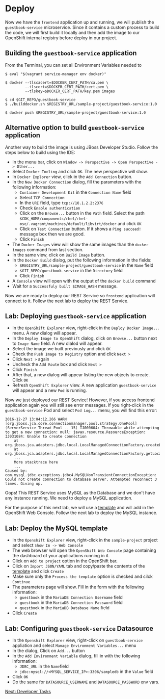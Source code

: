 Deploy
======
Now we have the `frontend` application up and running, we will publish the `guestbook-service` microservice. Since it contains a custom process to build the code, we will first build it locally and then add the image to our OpenShift internal registry before deploy in our project.

Building the `guestbook-service` application
--------------------------------------------
From the Terminal, you can set all Environment Variables needed to
```
$ eval "$(vagrant service-manager env docker)"
```

```
$ docker --tlscacert=$DOCKER_CERT_PATH/ca.pem \
         --tlscert=$DOCKER_CERT_PATH/cert.pem \
         --tlskey=$DOCKER_CERT_PATH/key.pem images
```

```
$ cd $GIT_REPO/guestbook-service
$ ./builddocker.sh $REGISTRY_URL/sample-project/guestbook-service:1.0
```

```
$ docker push $REGISTRY_URL/sample-project/guestbook-service:1.0
```

Alternative option to build `guestbook-service` application
-----------------------------------------------------------
Another way to build the image is using JBoss Developer Studio. Follow the steps below to build using the IDE:

* In the  menu bar, click on `Window -> Perspective -> Open Perspective -> Other...`
* Select `Docker Tooling` and click `OK`. The new perspective will show.
* In `Docker Explorer` view, click in the `Add Connection` button.
* In the `New Docker Connection` dialog, fill the parameters with the following information:
    * `Container Development Kit` in the `Connection Name` field
    * Select `TCP Connection`
    * In the `URI` field, type `tcp://10.1.2.2:2376`
    * Check `Enable authentication`
    * Click on the `Browse...` button in the `Path` field. Select the path `$CDK_HOME/components/rhel/rhel-ose/.vagrant/machines/default/libvirt/docker` and click `OK`
    * Click on `Test Connection` button. If it shows a `Ping succeed!` message box then we are good.
    * Click `Finish`
* The `Docker Images` view will show the same images than the `docker images` command from last section.
* In the same view, click on `Build Image` button.
* In the `Docker Build` dialog, put the following information in the fields:
    * `$REGISTRY_URL/sample-project/guestbook-service` in the `Name` field
    * `$GIT_REPO/guestbook-service` in the `Directory` field
    * Click `Finish`
* A `Console` view will open with the output of the `docker build` command
* Wait for a `Successfuly built $IMAGE_HASH` message.

Now we are ready to deploy our REST Service so `frontend` application will connect to it. Follow the next lab to deploy the REST Service.

Lab: Deploying `guestbook-service` application
----------------------------------------------
* In the `OpenShift Explorer` view, right-click in the `Deploy Docker Image...` menu. A new dialog will appear.
* In the `Deploy Image to OpenShift` dialog, click on `Browse...` button next to `Image Name` field. A new dialod will appear.
* Select the image we built previously and click `OK`
* Check the `Push Image to Registry` option and click `Next >`
* Click `Next >` again
* Uncheck the `Add Route` box and click `Next >`
* Click `Finish`
* After that, a new dialog will appear listing the new objects to create. Click `OK`
* Refresh `OpenShift Explorer` view. A new application `guestbook-service` will appear and a new `Pod` is running.

Now we just deployed our REST Service! However, if you access frontend application again you will still see error messages. If you right-click in the `guestbook-service` Pod and select `Pod Log...` menu, you will find this error:
```
2016-12-27 13:04:12,266 WARN  [org.jboss.jca.core.connectionmanager.pool.strategy.OnePool] (ServerService Thread Pool -- 15) IJ000604: Throwable while attempting to get a new connection: null: javax.resource.ResourceException: IJ031084: Unable to create connection
	at org.jboss.jca.adapters.jdbc.local.LocalManagedConnectionFactory.createLocalManagedConnection(LocalManagedConnectionFactory.java:343)
	at org.jboss.jca.adapters.jdbc.local.LocalManagedConnectionFactory.getLocalManagedConnection(LocalManagedConnectionFactory.java:350)
    ...
    More stacktrace here
    ...
Caused by: com.mysql.jdbc.exceptions.jdbc4.MySQLNonTransientConnectionException: Could not create connection to database server. Attempted reconnect 3 times. Giving up.
```
Oops! This REST Service uses MySQL as the Database and we don't have any instance running. We need to deploy a MySQL application.

For the purpose of this next lab, we will use a [template](https://raw.githubusercontent.com/openshift/openshift-ansible/master/roles/openshift_examples/files/examples/v1.4/db-templates/mariadb-ephemeral-template.json) and will add in the OpenShift Web Console. Follow the next lab to deploy the MySQL instance.

Lab: Deploy the MySQL template
------------------------------
* In the `Openshift Explorer` view, right-click in the `sample-project` project and select `Show In -> Web Console`
* The web browser will open the `OpenShift Web Console` page containing the dashboard of your applications running in it.
* Click on `Add to project` option in the OpenShift bar.
* Click on `Import JSON/YAML` tab and copy/paste the contents of the [template](https://raw.githubusercontent.com/openshift/openshift-ansible/master/roles/openshift_examples/files/examples/v1.4/db-templates/mariadb-ephemeral-template.json) and click `Create`
* Make sure only the `Process the template` option is checked and cilck `Continue`
* The parameters page will show. Fill in the form with the following information:
    * `guestbook` in the `MariaDB Connection Username` field
    * `guestbook` in the `MariaDB Connection Password` field
    * `guestbook` in the `MariaDB Database Name` field
* Click `Create`

Lab: Configuring `guestbook-service` Datasource
-----------------------------------------------
* In the `Openshift Explorer` view, right-click on `guestbook-service` appliation and select `Manage Environment Variables...` menu
* In the dialog, Click on `Add...` button
* In the `Add Environment Variable` dialog, fill in with the following information:
    * `JDBC_URL` in the `Name`field
    * `jdbc:mysql://<MYSQL_SERVICE_IP>:3306/sampledb` in the `Value` field
* Click `OK`
* Do the same for `DATASOURCE_USERNAME` and `DATASOURCE_PASSWORD` env vars.

[Next: Developer Tasks](https://github.com/rimolive/openshift-development-workshop/blob/master/workshop/developer-tasks.md)